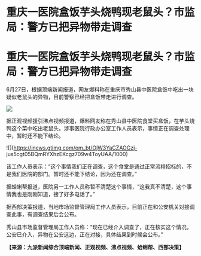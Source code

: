 # 重庆一医院盒饭芋头烧鸭现老鼠头？市监局：警方已把异物带走调查

# 重庆一医院盒饭芋头烧鸭现老鼠头？市监局：警方已把异物带走调查

6月27日，根据顶端新闻报道，网友爆料称在重庆市秀山县中医院盒饭中吃出一块疑似老鼠头的异物，目前警察已经把盒饭带走进行调查。

![](https://inews.gtimg.com/om_bt/OPH_eaWCvVgWdLbboT3j0w7B4kanypDyVUcDLzASjqHVoAA/1000)

据正观视频援引沸点视频报道，爆料网友称在秀山县中医院食堂买盒饭，在芋头烧鸭这个菜中吃出老鼠头。涉事医院行政办公室工作人员表示，事情正在调查处理中，暂时还不能下结论。

![](https://inews.gtimg.com/om_bt/OjW3YaCZAOGzj-
jus5cgt05BQmRYXhzEKcgz709w4ToyUAA/1000)

该工作人员表示：“这个事情我们正在调查，这个食堂是通过正常流程招标的，不是我们医院的部门。暂时还不能下结论，因为还在调查。”

据蛤蜊帮报道，医院另一工作人员称暂不清楚这个事情，“这我真不清楚，这个事情我也是刚刚知道，接了好多电话了。”

据西部决策报道，当地市场监督管理局工作人员表示，目前正在和公安机关对接调查此事，有调查结果后会公布。

秀山县市场监督管理局工作人员称：“现在已经介入调查了，正在核实这个情况，公安已介入，异物在公安这边，正在对接，具体结果到时候会公布。”

**【来源：九派新闻综合顶端新闻、正观视频、沸点视频、蛤蜊帮、西部决策】**

